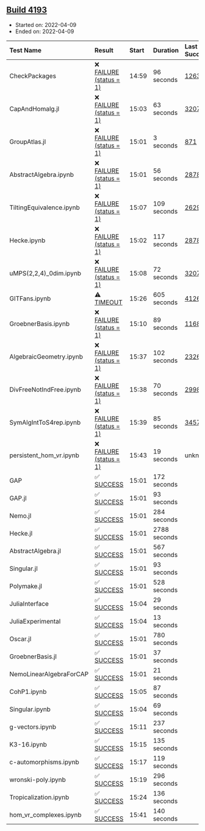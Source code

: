 ## [Build 4193](https://oscarci.mathematik.uni-kl.de/job/oscar-stable/4193/)

* Started on: 2022-04-09
* Ended on: 2022-04-09

| Test Name    | Result | Start | Duration | Last Success | First Failure |
|:-------------|:-------|:------|:---------|:-------------|:--------------|
| CheckPackages | ❌ [FAILURE (status = 1)](https://oscarci.mathematik.uni-kl.de/job/oscar-stable/4193/artifact/logs/build-4193/CheckPackages.log) | 14:59 | 96 seconds | [1263](https://oscarci.mathematik.uni-kl.de/job/oscar-stable/1263/) | [1264](https://oscarci.mathematik.uni-kl.de/job/oscar-stable/1264/) |
| CapAndHomalg.jl | ❌ [FAILURE (status = 1)](https://oscarci.mathematik.uni-kl.de/job/oscar-stable/4193/artifact/logs/build-4193/CapAndHomalg.jl.log) | 15:03 | 63 seconds | [3207](https://oscarci.mathematik.uni-kl.de/job/oscar-stable/3207/) | [3208](https://oscarci.mathematik.uni-kl.de/job/oscar-stable/3208/) |
| GroupAtlas.jl | ❌ [FAILURE (status = 1)](https://oscarci.mathematik.uni-kl.de/job/oscar-stable/4193/artifact/logs/build-4193/GroupAtlas.jl.log) | 15:01 | 3 seconds | [871](https://oscarci.mathematik.uni-kl.de/job/oscar-stable/871/) | [872](https://oscarci.mathematik.uni-kl.de/job/oscar-stable/872/) |
| AbstractAlgebra.ipynb | ❌ [FAILURE (status = 1)](https://oscarci.mathematik.uni-kl.de/job/oscar-stable/4193/artifact/logs/build-4193/AbstractAlgebra.ipynb.log) | 15:01 | 56 seconds | [2878](https://oscarci.mathematik.uni-kl.de/job/oscar-stable/2878/) | [2879](https://oscarci.mathematik.uni-kl.de/job/oscar-stable/2879/) |
| TiltingEquivalence.ipynb | ❌ [FAILURE (status = 1)](https://oscarci.mathematik.uni-kl.de/job/oscar-stable/4193/artifact/logs/build-4193/TiltingEquivalence.ipynb.log) | 15:07 | 109 seconds | [2629](https://oscarci.mathematik.uni-kl.de/job/oscar-stable/2629/) | [2630](https://oscarci.mathematik.uni-kl.de/job/oscar-stable/2630/) |
| Hecke.ipynb | ❌ [FAILURE (status = 1)](https://oscarci.mathematik.uni-kl.de/job/oscar-stable/4193/artifact/logs/build-4193/Hecke.ipynb.log) | 15:02 | 117 seconds | [2878](https://oscarci.mathematik.uni-kl.de/job/oscar-stable/2878/) | [2879](https://oscarci.mathematik.uni-kl.de/job/oscar-stable/2879/) |
| uMPS(2,2,4)_0dim.ipynb | ❌ [FAILURE (status = 1)](https://oscarci.mathematik.uni-kl.de/job/oscar-stable/4193/artifact/logs/build-4193/uMPS-2-2-4-_0dim.ipynb.log) | 15:08 | 72 seconds | [3207](https://oscarci.mathematik.uni-kl.de/job/oscar-stable/3207/) | [3208](https://oscarci.mathematik.uni-kl.de/job/oscar-stable/3208/) |
| GITFans.ipynb | ⚠ [TIMEOUT](https://oscarci.mathematik.uni-kl.de/job/oscar-stable/4193/artifact/logs/build-4193/GITFans.ipynb.log) | 15:26 | 605 seconds | [4126](https://oscarci.mathematik.uni-kl.de/job/oscar-stable/4126/) | [4127](https://oscarci.mathematik.uni-kl.de/job/oscar-stable/4127/) |
| GroebnerBasis.ipynb | ❌ [FAILURE (status = 1)](https://oscarci.mathematik.uni-kl.de/job/oscar-stable/4193/artifact/logs/build-4193/GroebnerBasis.ipynb.log) | 15:10 | 89 seconds | [1168](https://oscarci.mathematik.uni-kl.de/job/oscar-stable/1168/) | [1169](https://oscarci.mathematik.uni-kl.de/job/oscar-stable/1169/) |
| AlgebraicGeometry.ipynb | ❌ [FAILURE (status = 1)](https://oscarci.mathematik.uni-kl.de/job/oscar-stable/4193/artifact/logs/build-4193/AlgebraicGeometry.ipynb.log) | 15:37 | 102 seconds | [2326](https://oscarci.mathematik.uni-kl.de/job/oscar-stable/2326/) | [2327](https://oscarci.mathematik.uni-kl.de/job/oscar-stable/2327/) |
| DivFreeNotIndFree.ipynb | ❌ [FAILURE (status = 1)](https://oscarci.mathematik.uni-kl.de/job/oscar-stable/4193/artifact/logs/build-4193/DivFreeNotIndFree.ipynb.log) | 15:38 | 70 seconds | [2998](https://oscarci.mathematik.uni-kl.de/job/oscar-stable/2998/) | [2999](https://oscarci.mathematik.uni-kl.de/job/oscar-stable/2999/) |
| SymAlgIntToS4rep.ipynb | ❌ [FAILURE (status = 1)](https://oscarci.mathematik.uni-kl.de/job/oscar-stable/4193/artifact/logs/build-4193/SymAlgIntToS4rep.ipynb.log) | 15:39 | 85 seconds | [3457](https://oscarci.mathematik.uni-kl.de/job/oscar-stable/3457/) | [3458](https://oscarci.mathematik.uni-kl.de/job/oscar-stable/3458/) |
| persistent_hom_vr.ipynb | ❌ [FAILURE (status = 1)](https://oscarci.mathematik.uni-kl.de/job/oscar-stable/4193/artifact/logs/build-4193/persistent_hom_vr.ipynb.log) | 15:43 | 19 seconds | unknown | unknown |
| GAP | ✅ [SUCCESS](https://oscarci.mathematik.uni-kl.de/job/oscar-stable/4193/artifact/logs/build-4193/GAP.log) | 15:01 | 172 seconds |  |  |
| GAP.jl | ✅ [SUCCESS](https://oscarci.mathematik.uni-kl.de/job/oscar-stable/4193/artifact/logs/build-4193/GAP.jl.log) | 15:01 | 93 seconds |  |  |
| Nemo.jl | ✅ [SUCCESS](https://oscarci.mathematik.uni-kl.de/job/oscar-stable/4193/artifact/logs/build-4193/Nemo.jl.log) | 15:01 | 284 seconds |  |  |
| Hecke.jl | ✅ [SUCCESS](https://oscarci.mathematik.uni-kl.de/job/oscar-stable/4193/artifact/logs/build-4193/Hecke.jl.log) | 15:01 | 2788 seconds |  |  |
| AbstractAlgebra.jl | ✅ [SUCCESS](https://oscarci.mathematik.uni-kl.de/job/oscar-stable/4193/artifact/logs/build-4193/AbstractAlgebra.jl.log) | 15:01 | 567 seconds |  |  |
| Singular.jl | ✅ [SUCCESS](https://oscarci.mathematik.uni-kl.de/job/oscar-stable/4193/artifact/logs/build-4193/Singular.jl.log) | 15:01 | 93 seconds |  |  |
| Polymake.jl | ✅ [SUCCESS](https://oscarci.mathematik.uni-kl.de/job/oscar-stable/4193/artifact/logs/build-4193/Polymake.jl.log) | 15:01 | 528 seconds |  |  |
| JuliaInterface | ✅ [SUCCESS](https://oscarci.mathematik.uni-kl.de/job/oscar-stable/4193/artifact/logs/build-4193/JuliaInterface.log) | 15:04 | 29 seconds |  |  |
| JuliaExperimental | ✅ [SUCCESS](https://oscarci.mathematik.uni-kl.de/job/oscar-stable/4193/artifact/logs/build-4193/JuliaExperimental.log) | 15:04 | 13 seconds |  |  |
| Oscar.jl | ✅ [SUCCESS](https://oscarci.mathematik.uni-kl.de/job/oscar-stable/4193/artifact/logs/build-4193/Oscar.jl.log) | 15:01 | 780 seconds |  |  |
| GroebnerBasis.jl | ✅ [SUCCESS](https://oscarci.mathematik.uni-kl.de/job/oscar-stable/4193/artifact/logs/build-4193/GroebnerBasis.jl.log) | 15:01 | 37 seconds |  |  |
| NemoLinearAlgebraForCAP | ✅ [SUCCESS](https://oscarci.mathematik.uni-kl.de/job/oscar-stable/4193/artifact/logs/build-4193/NemoLinearAlgebraForCAP.log) | 15:01 | 21 seconds |  |  |
| CohP1.ipynb | ✅ [SUCCESS](https://oscarci.mathematik.uni-kl.de/job/oscar-stable/4193/artifact/logs/build-4193/CohP1.ipynb.log) | 15:05 | 87 seconds |  |  |
| Singular.ipynb | ✅ [SUCCESS](https://oscarci.mathematik.uni-kl.de/job/oscar-stable/4193/artifact/logs/build-4193/Singular.ipynb.log) | 15:04 | 69 seconds |  |  |
| g-vectors.ipynb | ✅ [SUCCESS](https://oscarci.mathematik.uni-kl.de/job/oscar-stable/4193/artifact/logs/build-4193/g-vectors.ipynb.log) | 15:11 | 237 seconds |  |  |
| K3-16.ipynb | ✅ [SUCCESS](https://oscarci.mathematik.uni-kl.de/job/oscar-stable/4193/artifact/logs/build-4193/K3-16.ipynb.log) | 15:15 | 135 seconds |  |  |
| c-automorphisms.ipynb | ✅ [SUCCESS](https://oscarci.mathematik.uni-kl.de/job/oscar-stable/4193/artifact/logs/build-4193/c-automorphisms.ipynb.log) | 15:17 | 119 seconds |  |  |
| wronski-poly.ipynb | ✅ [SUCCESS](https://oscarci.mathematik.uni-kl.de/job/oscar-stable/4193/artifact/logs/build-4193/wronski-poly.ipynb.log) | 15:19 | 296 seconds |  |  |
| Tropicalization.ipynb | ✅ [SUCCESS](https://oscarci.mathematik.uni-kl.de/job/oscar-stable/4193/artifact/logs/build-4193/Tropicalization.ipynb.log) | 15:24 | 136 seconds |  |  |
| hom_vr_complexes.ipynb | ✅ [SUCCESS](https://oscarci.mathematik.uni-kl.de/job/oscar-stable/4193/artifact/logs/build-4193/hom_vr_complexes.ipynb.log) | 15:41 | 140 seconds |  |  |

